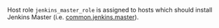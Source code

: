
Host role `jenkins_master_role` is assigned to hosts which should
install Jenkins Master (i.e. [common.jenkins.master][1]).

[1]: /docs/states/common/jenkins/master.sls.md

